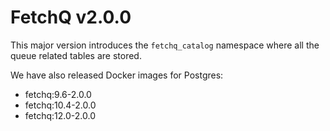 # FetchQ v2.0.0

This major version introduces the `fetchq_catalog` namespace where all the
queue related tables are stored.

We have also released Docker images for Postgres:

- fetchq:9.6-2.0.0
- fetchq:10.4-2.0.0
- fetchq:12.0-2.0.0
